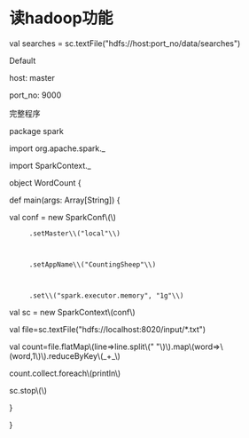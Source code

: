 # 读hadoop功能

val searches = sc.textFile\("hdfs://host:port\_no/data/searches"\)

Default

host: master

port\_no: 9000

完整程序

package spark

import org.apache.spark.\_

import SparkContext.\_

object WordCount {

def main\(args: Array\[String\]\) {

val conf = new SparkConf\\(\\)

```
     .setMaster\\("local"\\)



     .setAppName\\("CountingSheep"\\)



     .set\\("spark.executor.memory", "1g"\\)
```

val sc = new SparkContext\\(conf\\)

val file=sc.textFile\("hdfs://localhost:8020/input/\*.txt"\)

val count=file.flatMap\\(line=&gt;line.split\\(" "\\)\\).map\\(word=&gt;\\(word,1\\)\\).reduceByKey\\(\_+\_\\)

count.collect.foreach\\(println\\)

sc.stop\\(\\)

}

}

